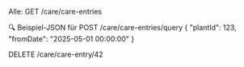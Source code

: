 Alle:
GET /care/care-entries


🔍 Beispiel-JSON für POST /care/care-entries/query
{
"plantId": 123,
"fromDate": "2025-05-01 00:00:00"
}


DELETE /care/care-entry/42

